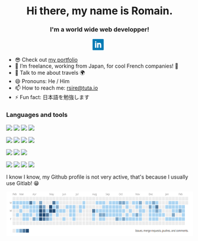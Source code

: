 <h1 align="center">Hi there, my name is Romain.</h1>
<h3 align="center">I'm a world wide web developper!</h3>

<p align='center'>
  <a href="https://www.linkedin.com/in/romainsire/"><img height="30" src="https://github.com/RomainSire/RomainSire/blob/main/img/linkedin.png"></a>&nbsp;&nbsp;
</p>

- :sunglasses: Check out [my portfolio](https://romainsire.com/)
- :seedling: I’m freelance, working from Japan, for cool French companies! 🙂
- :speech_balloon: Talk to me about travels :earth_africa:
- :smile: Pronouns: He / Him
- :mailbox: How to reach me: [rsire@tuta.io](mailto:rsire@tuta.io)
- :zap: Fun fact: 日本語を勉強します


### Languages and tools
![](https://img.shields.io/badge/typescript%20-%23007ACC.svg?&style=for-the-badge&logo=typescript&logoColor=white)
![](https://img.shields.io/badge/javascript%20-%23323330.svg?&style=for-the-badge&logo=javascript&logoColor=%23F7DF1E)
![](https://img.shields.io/badge/html5%20-%23E34F26.svg?&style=for-the-badge&logo=html5&logoColor=white)
![](https://img.shields.io/badge/css3%20-%231572B6.svg?&style=for-the-badge&logo=css3&logoColor=white)


![](https://img.shields.io/badge/react-%234ad5fe.svg?&style=for-the-badge&logo=react&logoColor=white)
![](https://img.shields.io/badge/angular%20-%23DD0031.svg?&style=for-the-badge&logo=angular&logoColor=white)
![](https://img.shields.io/badge/vuejs-%2335495e.svg?style=for-the-badge&logo=vue-dot-js&logoColor=%234FC08D)
![](https://img.shields.io/badge/SASS%20-hotpink.svg?&style=for-the-badge&logo=SASS&logoColor=white)

![](https://img.shields.io/badge/node.js-%2343853D.svg?style=for-the-badge&logo=node-dot-js&logoColor=white")
![](https://img.shields.io/badge/mysql-%2300f.svg?&style=for-the-badge&logo=mysql&logoColor=white)
![](https://img.shields.io/badge/MongoDB-%234ea94b.svg?&style=for-the-badge&logo=mongodb&logoColor=white)

![](https://img.shields.io/badge/git%20-%23F05033.svg?&style=for-the-badge&logo=git&logoColor=white)
![](https://img.shields.io/badge/docker%20-%230db7ed.svg?&style=for-the-badge&logo=docker&logoColor=white)
![](https://img.shields.io/badge/Linux-%23FFA500.svg?&style=for-the-badge&logo=linux&logoColor=white)
![](https://img.shields.io/badge/figma-%23F24E1E.svg?style=for-the-badge&logo=figma&logoColor=white)


I know I know, my Github profile is not very active, that's because I usually use Gitlab! :grin:

<img height="120" src="https://github.com/RomainSire/RomainSire/blob/main/img/gitlab_activity.png">
